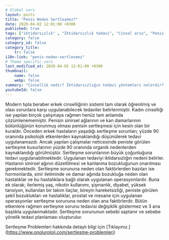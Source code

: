 ```yaml
---
# Global vars
layout: posts
title: "Penis Neden Sertleşmez?"
date: 2020-04-02 12:01:00 +0300
published: true
tags: ["iktidarsızlık" , "İktidarsızlık tedavi", "Cinsel arzu", "Penis nasıl sertleşir", "Penisin sertleşme sorunları", "Sertleşme sorunu tedavisi", "iktidarsızlık çözümü" , "sertleşme sorunu çözüm" , "sertleşme problemi çözüm" , "sertleşme sorunu ameliyat" , "sertleşme sorunu iğne" , "sertleşme sorunu ilaç", "iktidarsızlık ilaç" , "iktidarsızlık iğne" , "sertleşme sorunu ESWT" , "mutluluk çubuğu", "Penil protez" , "sertleşme sorunu neden olur" , "ereksiyon sorunu" , "penis sertleşmesi" , "sertleşme problemi" , "sertleşme sorunu" , "sertleşmeme" , "penis neden sertleşmez" , "sertleşme sorunu ameliyatı" , "ereksiyon tedavi" ]
category: false
category_id: false
category_title:
    tr: false
i18n-link: "penis-neden-sertlesmez"
# Theme specific vars
last_modified_at: 2020-04-02 12:01:00 +0300
thumbnail:
    name: false
    webp: false
summary: "Cinsellik nedir? İktidarsızlığın tedavi yöntemleri nelerdir? Cinsel arzu nedir? Penis nasıl sertleşir? Penisin sertleşme sorunları, Sertleşme sorunlarının tedavileri, İktidarsızlık tedavileri; ilaçla tedavi, mutluluk çubuğu, penil protez Erken boşalma ve Erken boşalma tedavisi..."
youtubeId: false
---
```






Modern tıpla beraber erkek cinselliğinin sistemi tam olarak öğrenilmiş ve olası sorunlara karşı uygulanabilecek tedaviler belirlenmiştir. Kadın cinselliği ise yapılan birçok çalışmaya rağmen henüz tam anlamda çözümlenememiştir. Penisin sinirsel ağlarının ve kan damarlarının bütünlüğünün korunmuş olması penisin sertleşmesi için kesin olan bir kuraldır. Önceden erkek hastaların yaşadığı sertleşme sorunları; yüzde 90 oranında psikolojik etkenlerden kaynaklandığı düşünülerek tedavi uygulanamazdı. Ancak yapılan çalışmalar neticesinde peniste görülen sertleşme kusurlarının yüzde 90 oranında organik nedenlerden kaynaklandığı görülmüştür. Sertleşme sorunlarının büyük çoğunluğuna tedavi uygulanabilmektedir. Uygulanan tedaviyi iktidarsızlığın nedeni belirler. Hastanın sinirsel ağının düzeltilmesi ve kanlanma bozukluğunun onarılması gerekmektedir. Sertleşme sorununa neden olan faktörlerden bazıları ise hormonlarda, sinir iletiminde ve damar ağında bozukluğa neden olan hastalıklar ve bu hastalıklara bağlı olarak uygulanan operasyonlardır. Buna ek olarak; ilerlemiş yaş, nikotin kullanımı, şişmanlık, diyabet, yüksek tansiyon, kullanılan bir takım ilaçlar, bireyin hareketsizliği, peniste görülen şekil bozuklukları ve hastalıklar, prostat ve mesane için uygulanan operasyonlar sertleşme sorununa neden olan ana faktörlerdir. Bütün etkenlere rağmen sertleşme sorunu tedavisi değişiklik göstermez ve 3 ana başlıkta uygulanmaktadır. Sertleşme sorununun sebebi saptanır ve sebebe yönelik tedavi planlaması oluşturulur.


Sertleşme Problemleri hakkında detaylı bilgi için [Tıklayınız.] (https://www.onoluroloji.com/sertlesme-problemleri)
